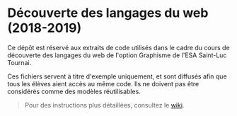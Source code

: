 # Découverte des langages du web (2018-2019)

Ce dépôt est réservé aux extraits de code utilisés dans le cadre du cours de découverte des langages du web de l'option Graphisme de l'ESA Saint-Luc Tournai.

Ces fichiers servent à titre d'exemple uniquement, et sont diffusés afin que tous les élèves aient accès au même code. Ils ne doivent pas être considérés comme des modèles réutilisables.

> Pour des instructions plus détaillées, consultez le [wiki](https://github.com/damienmathe/gweb/wiki).
